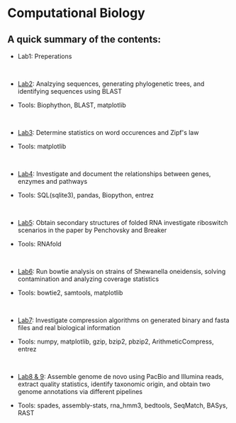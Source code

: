 # Computational Biology

## A quick summary of the contents:

* Lab1: Preperations
<br>

* [Lab2](https://github.com/bijiuni/compu_bio/tree/master/Lab2): Analzying sequences, generating	phylogenetic trees, and identifying sequences using BLAST

* Tools: Biophython, BLAST, matplotlib
<br>

* [Lab3](https://github.com/bijiuni/compu_bio/tree/master/Lab3): Determine statistics on word occurences and Zipf's law

* Tools: matplotlib
<br>

* [Lab4](https://github.com/bijiuni/compu_bio/tree/master/Lab4): Investigate and document the relationships between genes, enzymes and pathways

* Tools: SQL(sqlite3), pandas, Biopython, entrez
<br>

* [Lab5](https://github.com/bijiuni/compu_bio/tree/master/Lab5): Obtain secondary structures of folded RNA investigate riboswitch scenarios in the paper by Penchovsky and Breaker

* Tools: RNAfold
<br>

* [Lab6](https://github.com/bijiuni/compu_bio/tree/master/Lab6): Run bowtie analysis on strains of Shewanella oneidensis, solving contamination and analyzing coverage statistics

* Tools: bowtie2, samtools, matplotlib
<br>

* [Lab7](https://github.com/bijiuni/compu_bio/tree/master/Lab7): Investigate compression algorithms on generated binary and fasta files and real biological information

* Tools: numpy, matplotlib, gzip, bzip2, pbzip2, ArithmeticCompress, entrez
<br>

* [Lab8 & 9](https://github.com/bijiuni/compu_bio/tree/master/Lab8): Assemble genome de novo using PacBio and Illumina reads, extract quality statistics, identify taxonomic origin, and obtain two genome annotations via different pipelines

* Tools: spades, assembly-stats, rna_hmm3, bedtools, SeqMatch, BASys, RAST
